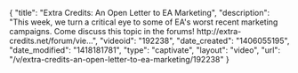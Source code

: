 {
    "title": "Extra Credits: An Open Letter to EA Marketing",
    "description": "This week, we turn a critical eye to some of EA's worst recent marketing campaigns. Come discuss this topic in the forums! http:\/\/extra-credits.net\/forum\/vie...",
    "videoid": "192238",
    "date_created": "1406055195",
    "date_modified": "1418181781",
    "type": "captivate",
    "layout": "video",
    "url": "\/v\/extra-credits-an-open-letter-to-ea-marketing\/192238"
}